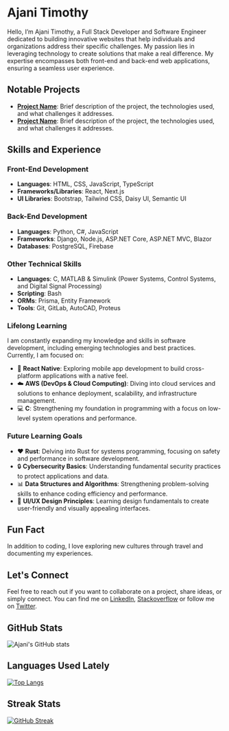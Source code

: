 
# Ajani Timothy
Hello, I’m Ajani Timothy, a Full Stack Developer and Software Engineer dedicated to building innovative websites that help individuals and organizations address their specific challenges. My passion lies in leveraging technology to create solutions that make a real difference. My expertise encompasses both front-end and back-end web applications, ensuring a seamless user experience.

## Notable Projects
- **[Project Name](link)**: Brief description of the project, the technologies used, and what challenges it addresses.
- **[Project Name](link)**: Brief description of the project, the technologies used, and what challenges it addresses.

## Skills and Experience
### Front-End Development
- **Languages**: HTML, CSS, JavaScript, TypeScript
- **Frameworks/Libraries**: React, Next.js
- **UI Libraries**: Bootstrap, Tailwind CSS, Daisy UI, Semantic UI

### Back-End Development
- **Languages**: Python, C#, JavaScript
- **Frameworks**: Django, Node.js, ASP.NET Core, ASP.NET MVC, Blazor
- **Databases**: PostgreSQL, Firebase

### Other Technical Skills
- **Languages**: C, MATLAB & Simulink (Power Systems, Control Systems, and Digital Signal Processing)
- **Scripting**: Bash
- **ORMs**: Prisma, Entity Framework
- **Tools**: Git, GitLab, AutoCAD, Proteus

### Lifelong Learning
I am constantly expanding my knowledge and skills in software development, including emerging technologies and best practices. Currently, I am focused on:
* 📱 **React Native**: Exploring mobile app development to build cross-platform applications with a native feel.
* ☁️ **AWS (DevOps & Cloud Computing)**: Diving into cloud services and solutions to enhance deployment, scalability, and infrastructure management.
* 💻 **C**: Strengthening my foundation in programming with a focus on low-level system operations and performance.

### Future Learning Goals
* ❤️ **Rust**: Delving into Rust for systems programming, focusing on safety and performance in software development.
* 🔒 **Cybersecurity Basics**: Understanding fundamental security practices to protect applications and data.
* 📊 **Data Structures and Algorithms**: Strengthening problem-solving skills to enhance coding efficiency and performance.
* 🎨 **UI/UX Design Principles**: Learning design fundamentals to create user-friendly and visually appealing interfaces.

## Fun Fact
In addition to coding, I love exploring new cultures through travel and documenting my experiences.

## Let's Connect
Feel free to reach out if you want to collaborate on a project, share ideas, or simply connect. You can find me on [LinkedIn](https://www.linkedin.com/in/timothy-ajani/), [Stackoverflow](https://stackoverflow.com/users/14591808) or follow me on [Twitter](https://x.com/ajanithegreat).

## GitHub Stats
![Ajani's GitHub stats](https://github-readme-stats.vercel.app/api?username=Tim1119&show_icons=true&theme=radical)

## Languages Used Lately
[![Top Langs](https://github-readme-stats.vercel.app/api/top-langs/?username=Tim1119&layout=compact&theme=radical)](https://github.com/anuraghazra/github-readme-stats)

## Streak Stats
[![GitHub Streak](https://github-readme-streak-stats.herokuapp.com/?user=Tim1119&theme=radical)](https://git.io/streak-stats)

